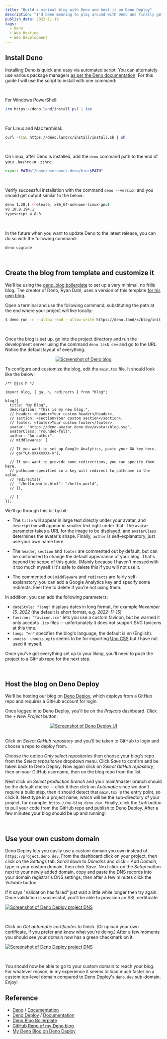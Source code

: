 ```yaml
---
title: "Build a minimal blog with Deno and host it on Deno Deploy"
description: "I'd been meaning to play around with Deno and finally got around to doing it in the quickest, easiest (and laziest) way possible -- using a minimal blog template. I also took the opportunity to learn how Deno Deploy works. The whole thing is quick and painless, here's how to do it."
publish_date: 2022-11-19
tags:
  - Deno
  - Web Hosting
  - Web Development
---
```


<!-- ## Sections

1. [Install Deno](#install)
2. [Create the blog from template and customize it](#blog)
3. [Host the blog on Deno Deploy](#deploy)
4. [Use your own custom domain](#domain)
5. [References](#ref) -->

<div id='install' />

## Install Deno

Installing Deno is quick and easy via automated script. You can alternately use
various package managers
<a href="https://deno.land/manual@v1.28.1/getting_started/installation" target="_blank" rel="noopener">as
per the Deno documentation</a>. For this guide I will use the script to install
with one command:

<br>

For Windows PowerShell:

```powershell
irm https://deno.land/install.ps1 | iex
```

<br>

For Linux and Mac terminal:

```bash
curl -fsSL https://deno.land/x/install/install.sh | sh
```

<br>

On Linux, after Deno is installed, add the `deno` command path to the end of
your `.bashrc` or `.zshrc`:

```bash
export PATH="/home/username/.deno/bin:$PATH"
```

<br>

Verify successful installation with the command `deno --version` and you should
get output similar to the below:

```bash
deno 1.28.1 (release, x86_64-unknown-linux-gnu)
v8 10.9.194.1
typescript 4.8.3
```

<br>

In the future when you want to update Deno to the latest release, you can do so
with the following command:

```bash
deno upgrade
```

<br>

<div id='blog' />

## Create the blog from template and customize it

We'll be using the
<a href="https://github.com/denoland/deno_blog" target="_blank">deno_blog
boilerplate</a> to set up a very minimal, no frills blog. The creator of Deno,
Ryan Dahl, uses a version of this template
<a href="https://tinyclouds.org" target="_blank" rel="noopener">for his own
blog</a>.

Open a terminal and use the following command, substituting the path at the end
where your project will live locally:

```bash
$ deno run -r --allow-read --allow-write https://deno.land/x/blog/init.ts ./directory/for/blog/
```

<br>

Once the blog is set up, go into the project directory and run the development
server using the command `deno task dev` and go to the URL. Notice the default
layout of everything.

<div style="text-align:center">
  <a href="/img/blog/deno1.png" target="_blank"><img src="/img/blog/deno1.png" alt="Screenshot of Deno blog" /></a>
</div>

To configure and customize the blog, edit the `main.tsx` file. It should look
like the below:

```tsx
/** @jsx h */

import blog, { ga, h, redirects } from "blog";

blog({
  title: "My Blog",
  description: "This is my new blog.",
  // header: <header>Your custom header</header>,
  // section: <section>Your custom section</section>,
  // footer: <footer>Your custom footer</footer>,
  avatar: "https://deno-avatar.deno.dev/avatar/blog.svg",
  avatarClass: "rounded-full",
  author: "An author",
  // middlewares: [

  // If you want to set up Google Analytics, paste your GA key here.
  // ga("UA-XXXXXXXX-X"),

  // If you want to provide some redirections, you can specify them here,
  // pathname specified in a key will redirect to pathname in the value.
  // redirects({
  //  "/hello_world.html": "/hello_world",
  // }),

  // ]
});
```

We'll go through this bit by bit:

- The `title` will appear in large text directly under your avatar, and
  `description` will appear in smaller text right under that. The `avatar`
  parameter takes a URL for the image to be displayed, and `avatarClass`
  determines the avatar's shape. Finally, `author` is self-explanatory, just use
  your own name here.

- The `header`, `section` and `footer` are commented out by default, but can be
  customized to change the default appearance of your blog. That's beyond the
  scope of this guide. (Mainly because I haven't messed with it too much
  myself.) It's safe to delete this if you will not use it.

- The commented out `middleware` and `redirects` are fairly self-explanatory,
  you can add a Google Analytics key and specify some redirects. Feel free to
  delete if you're not using them.

In addition, you can add the following parameters:

- `dateStyle: "long"` displays dates in long format, for example _November 15,
  2022_ (the default is short format, e.g. _2022-11-15_)
- `favicon: "favicon.ico"` lets you use a custom favicon, but be warned it only
  accepts `.ico` files -- unfortunately it does not support SVG favicons at this
  time.
- `lang: "en"` specifies the blog's language, the default is _en_ (English).
- `unocss: unocss_opts` seems to be for importing
  <a href="https://github.com/unocss/unocss" target="_blank" rel="noopener">Uno
  CSS</a> but I have not used it myself.

Once you've got everything set up to your liking, you'll need to push the
project to a GitHub repo for the next step.

<br>

<div id='deploy' />

## Host the blog on Deno Deploy

We'll be hosting our blog on <a href="" target="_blank" rel="noopener">Deno
Deploy</a>, which deploys from a GitHub repo and requires a GitHub account for
login.

Once logged in to Deno Deploy, you'll be on the _Projects_ dashboard. Click the
_+ New Project_ button:

<div style="text-align:center">
  <a href="/img/blog/deno2.png" target="_blank"><img src="/img/blog/deno2.png" alt="Screenshot of Deno Deploy UI"></a>
</div>

<br>

Click on _Select GitHub repository_ and you'll be taken to GitHub to login and
choose a repo to deploy from.

Choose the option _Only select repositories_ then choose your blog's repo from
the _Select repositories_ dropdown menu. Click _Save_ to confirm and be taken
back to Deno Deploy. Now again click on _Select GitHub repository_, then on your
GitHub username, then on the blog repo from the list.

Next click on _Select production branch_ and your main/master branch should be
the default choice -- click it then click on _Automatic_ since we don't require
a build step, then it should detect that `main.tsx` is the entry point, so click
it. Next type in a project name, which will be the sub-directory of your
project, for example: `https://my-blog.deno.dev`. Finally, click the _Link_
button to pull your code from the GitHub repo and publish to Deno Deploy. After
a few minutes your blog should be up and running!

<br>

<div id='domain' />

## Use your own custom domain

Deno Deploy lets you easily use a custom domain you own instead of
`https://project.deno.dev`. From the dashboard click on your project, then click
on the _Settings_ tab. Scroll down to _Domains_ and click _+ Add Domain_, type
in your custom domain, then click _Save_. Next click on the _Setup_ button next
to your newly added domain, copy and paste the DNS records into your domain
registrar's DNS settings, then after a few minutes click the _Validate_ button.

If it says "Validation has failed" just wait a little while longer then try
again. Once validation is successful, you'll be able to provision an SSL
certificate.

<a href="/img/blog/deno4.png" target="_blank"><img src="/img/blog/deno4.png" alt="Screenshot of Deno Deploy project DNS"></a>

<br>

Click on _Get automatic certificates_ to finish. (Or upload your own
certificate, if you prefer and know what you're doing.) After a few moments you
should see your domain now has a green checkmark on it.

<a href="/img/blog/deno5.png" target="_blank"><img src="/img/blog/deno5.png" alt="Screenshot of Deno Deploy project DNS"></a>

<br>

You should now be able to go to your custom domain to reach your blog. For
whatever reason, in my experience it seems to load much faster on a custom
top-level domain compared to Deno Deploy's `deno.dev` sub-domain. Enjoy!

<div id='ref' />

## Reference

- <a href="https://deno.land" target="_blank" rel="noopener">Deno</a> /
  <a href="https://deno.land/manual@v1.28.1/introduction" target="_blank" rel="noopener">Documentation</a>
- <a href="https://deno.com" target="_blank" rel="noopener">Deno Deploy</a> /
  <a href="https://deno.com/deploy/docs" target="_blank" rel="noopener">Documentation</a>
- <a href="https://github.com/denoland/deno_blog" target="_blank" rel="noopener">Deno
  Blog Boilerplate</a>
- <a href="https://github.com/fullmetalbrackets/deno-blog" target="_blank" rel="noopener">GitHub
  Repo of my Deno blog</a>
- <a href="https://adiaz.us" target="_blank" rel="noopener">My Deno Blog on Deno
  Deploy</a>

